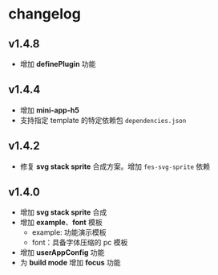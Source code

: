 # changelog

## v1.4.8

- 增加 **definePlugin** 功能

## v1.4.4

- 增加 **mini-app-h5**
- 支持指定 template 的特定依赖包 `dependencies.json`

## v1.4.2
- 修复 **svg stack sprite** 合成方案。增加 `fes-svg-sprite` 依赖

## v1.4.0
- 增加 **svg stack sprite** 合成
- 增加 **example**、**font** 模板
  -  example: 功能演示模板
  -  font：具备字体压缩的 pc 模板
- 增加 **userAppConfig** 功能
- 为 **build mode** 增加 **focus** 功能
